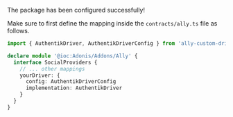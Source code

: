 The package has been configured successfully!

Make sure to first define the mapping inside the `contracts/ally.ts` file as follows.

```ts
import { AuthentikDriver, AuthentikDriverConfig } from 'ally-custom-driver/build/standalone'

declare module '@ioc:Adonis/Addons/Ally' {
  interface SocialProviders {
    // ... other mappings
    yourDriver: {
      config: AuthentikDriverConfig
      implementation: AuthentikDriver
    }
  }
}
```
